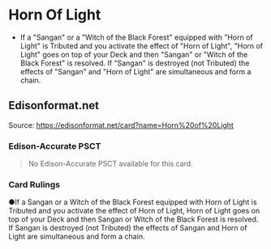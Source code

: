 # Horn Of Light

*   If a "Sangan" or a "Witch of the Black Forest" equipped with "Horn of Light" is Tributed and you activate the effect of "Horn of Light", "Horn of Light" goes on top of your Deck and then "Sangan" or "Witch of the Black Forest" is resolved. If "Sangan" is destroyed (not Tributed) the effects of "Sangan" and "Horn of Light" are simultaneous and form a chain.

## Edisonformat.net

Source: https://edisonformat.net/card?name=Horn%20of%20Light

### Edison-Accurate PSCT

> No Edison-Accurate PSCT available for this card.

### Card Rulings

●If a Sangan or a Witch of the Black Forest equipped with Horn of Light is Tributed and you activate the effect of Horn of Light, Horn of Light goes on top of your Deck and then Sangan or Witch of the Black Forest is resolved. If Sangan is destroyed (not Tributed) the effects of Sangan and Horn of Light are simultaneous and form a chain.
            